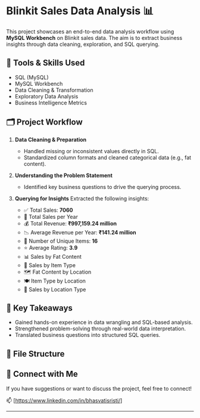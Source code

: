 # Blinkit Sales Data Analysis 📊

This project showcases an end-to-end data analysis workflow using **MySQL Workbench** on Blinkit sales data. The aim is to extract business insights through data cleaning, exploration, and SQL querying.

## 🔧 Tools & Skills Used
- SQL (MySQL)
- MySQL Workbench
- Data Cleaning & Transformation
- Exploratory Data Analysis
- Business Intelligence Metrics

## 🗂️ Project Workflow

1. **Data Cleaning & Preparation**
   - Handled missing or inconsistent values directly in SQL.
   - Standardized column formats and cleaned categorical data (e.g., fat content).

2. **Understanding the Problem Statement**
   - Identified key business questions to drive the querying process.

3. **Querying for Insights**
   Extracted the following insights:
   - ✅ Total Sales: **7060**
   - 📆 Total Sales per Year
   - 💰 Total Revenue: **₹997,159.24 million**
   - 📉 Average Revenue per Year: **₹141.24 million**
   - 🧺 Number of Unique Items: **16**
   - ⭐ Average Rating: **3.9**
   - 📊 Sales by Fat Content
   - 🥫 Sales by Item Type
   - 🗺️ Fat Content by Location
   - 🍽️ Item Type by Location
   - 🏪 Sales by Location Type

## 📌 Key Takeaways
- Gained hands-on experience in data wrangling and SQL-based analysis.
- Strengthened problem-solving through real-world data interpretation.
- Translated business questions into structured SQL queries.

## 📁 File Structure

## 📣 Connect with Me
If you have suggestions or want to discuss the project, feel free to connect!

📫 [https://www.linkedin.com/in/bhasvatisristi/]  

---
